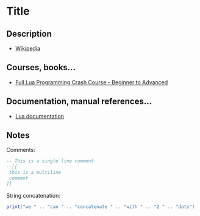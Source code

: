 # Title

## Description

- [Wikipedia](<https://en.wikipedia.org/wiki/Lua_(programming_language)>)

## Courses, books...

- [Full Lua Programming Crash Course - Beginner to Advanced](../lua-crash-course/lcc.md)

## Documentation, manual references...

- [Lua documentation](https://www.lua.org/docs.html)

## Notes

Comments:

```lua
-- This is a single line comment
--[[
 this is a multiline
 comment
]]
```

String concatenation:

```lua
print("we " .. "can " .. "concatenate " .. "with " .. "2 " .. "dots")
```
